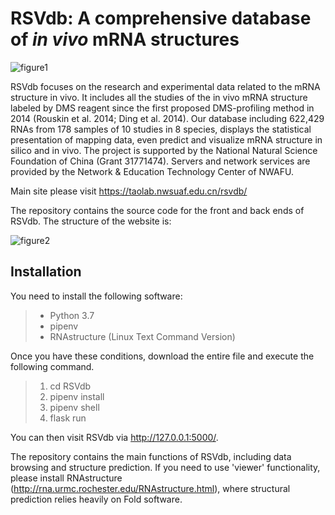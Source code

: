 # RSVdb: A comprehensive database of *in vivo* mRNA structures

![figure1]("./taolab/static/rsvdb/img/manual/2.png")

RSVdb focuses on the research and experimental data related to the mRNA structure in vivo. It includes all the studies of the in vivo mRNA structure labeled by DMS reagent since the first proposed DMS-profiling method in 2014 (Rouskin et al. 2014; Ding et al. 2014). Our database including 622,429 RNAs from 178 samples of 10 studies in 8 species, displays the statistical presentation of mapping data, even predict and visualize mRNA structure in silico and in vivo. The project is supported by the National Natural Science Foundation of China (Grant 31771474). Servers and network services are provided by the Network & Education Technology Center of NWAFU.

Main site please visit https://taolab.nwsuaf.edu.cn/rsvdb/

The repository contains the source code for the front and back ends of RSVdb. The structure of the website is: 

![figure2]("./taolab/static/rsvdb/img/manual/3.png")


## Installation

You need to install the following software:
>* Python 3.7
>* pipenv
>* RNAstructure (Linux Text Command Version)

Once you have these conditions, download the entire file and execute the following command.

>1. cd RSVdb
>2. pipenv install
>3. pipenv shell
>4. flask run

You can then visit RSVdb via http://127.0.0.1:5000/.

The repository contains the main functions of RSVdb, including data browsing and structure prediction. If you need to use 'viewer' functionality, please install RNAstructure (http://rna.urmc.rochester.edu/RNAstructure.html), where structural prediction relies heavily on Fold software.

